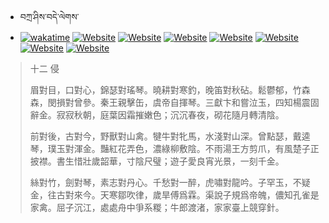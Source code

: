 - བཀྲ་ཤིས་བདེ་ལེགས་ 
- [![wakatime](https://wakatime.com/badge/user/5043ee4a-e361-4607-9d47-d557f2005d05.svg)](https://wakatime.com/@5043ee4a-e361-4607-9d47-d557f2005d05)	[![Website](https://img.shields.io/website?label=&up_color=orange&up_message=Tianchi&url=https%3A%2F%2Fshields.io)](https://tianchi.aliyun.com/home/science/scienceDetail?userId=1095279182618)	[![Website](https://img.shields.io/website?label=&up_color=blue&up_message=Kaggle&url=https%3A%2F%2Fshields.io)](https://www.kaggle.com/ivanxu/)	[![Website](https://img.shields.io/website?label=&up_color=gay&up_message=Yuque&url=https%3A%2F%2Fshields.io)](https://www.yuque.com/ivanaxu)	[![Website](https://img.shields.io/website?label=&up_color=brown&up_message=Leetcode&url=https%3A%2F%2Fshields.io)](https://leetcode.cn/u/ivanaxu)	[![Website](https://img.shields.io/website?label=&up_color=violet&up_message=AIstudio&url=https%3A%2F%2Fshields.io)](https://aistudio.baidu.com/aistudio/personalcenter/thirdview/979775)	[![Website](https://img.shields.io/website?label=&up_color=red&up_message=Gitee&url=https%3A%2F%2Fshields.io)](https://gitee.com/IvanaXu)	[![Website](https://img.shields.io/website?label=&up_color=yellow&up_message=Monkeytype&url=https%3A%2F%2Fshields.io)](https://monkeytype.com/profile/IvanaXu) 

> 十二 侵
> 
> 眉對目，口對心，錦瑟對瑤琴。曉耕對寒釣，晚笛對秋砧。鬆鬱郁，竹森森，閔損對曾參。秦王親擊缶，虞帝自揮琴。三獻卞和嘗泣玉，四知楊震固辭金。寂寂秋朝，庭葉因霜摧嫩色；沉沉春夜，砌花隨月轉清陰。
> 
> 前對後，古對今，野獸對山禽。犍牛對牝馬，水淺對山深。曾點瑟，戴逵琴，璞玉對渾金。豔紅花弄色，濃綠柳敷陰。不雨湯王方剪爪，有風楚子正披襟。書生惜壯歲韶華，寸陰尺璧；遊子愛良宵光景，一刻千金。
> 
> 絲對竹，劍對琴，素志對丹心。千愁對一醉，虎嘯對龍吟。子罕玉，不疑金，往古對來今。天寒鄒吹律，歲旱傅爲霖。渠說子規爲帝魄，儂知孔雀是家禽。屈子沉江，處處舟中爭系糉；牛郎渡渚，家家臺上競穿針。
>
